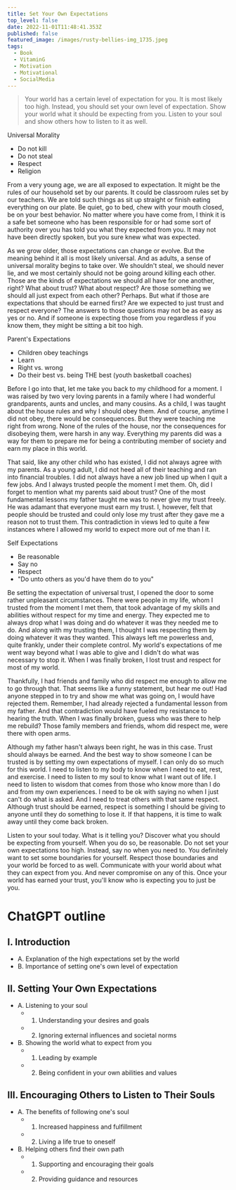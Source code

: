 ```yaml
---
title: Set Your Own Expectations
top_level: false
date: 2022-11-01T11:48:41.353Z
published: false
featured_image: /images/rusty-bellies-img_1735.jpeg
tags:
  - Book
  - VitaminG
  - Motivation
  - Motivational
  - SocialMedia
---
```

> Your world has a certain level of expectation for you. It is most likely too high. Instead, you should set your own level of expectation. Show your world what it should be expecting from you. Listen to your soul and show others how to listen to it as well.

Universal Morality
- Do not kill
- Do not steal
- Respect
- Religion

From a very young age, we are all exposed to expectation. It might be the rules of our household set by our parents. It could be classroom rules set by our teachers. We are told such things as sit up straight or finish eating everything on our plate. Be quiet, go to bed, chew with your mouth closed, be on your best behavior. No matter where you have come from, I think it is a safe bet someone who has been responsible for or had some sort of authority over you has told you what they expected from you. It may not have been directly spoken, but you sure knew what was expected.

As we grow older, those expectations can change or evolve. But the meaning behind it all is most likely universal. And as adults, a sense of universal morality begins to take over. We shouldn't steal, we should never lie, and we most certainly should not be going around killing each other. Those are the kinds of expectations we should all have for one another, right? What about trust? What about respect? Are those something we should all just expect from each other? Perhaps. But what if those are expectations that should be earned first? Are we expected to just trust and respect everyone? The answers to those questions may not be as easy as yes or no. And if someone is expecting those from you regardless if you know them, they might be sitting a bit too high.

Parent's Expectations
- Children obey teachings
- Learn
- Right vs. wrong
- Do their best vs. being THE best (youth basketball coaches)

Before I go into that, let me take you back to my childhood for a moment. I was raised by two very loving parents in a family where I had wonderful grandparents, aunts and uncles, and many cousins. As a child, I was taught about the house rules and why I should obey them. And of course, anytime I did not obey, there would be consequences. But they were teaching me right from wrong. None of the rules of the house, nor the consequences for disobeying them, were harsh in any way. Everything my parents did was a way for them to prepare me for being a contributing member of society and earn my place in this world.

That said, like any other child who has existed, I did not always agree with my parents. As a young adult, I did not heed all of their teaching and ran into financial troubles. I did not always have a new job lined up when I quit a few jobs. And I always trusted people the moment I met them. Oh, did I forget to mention what my parents said about trust? One of the most fundamental lessons my father taught me was to never give my trust freely. He was adamant that everyone must earn my trust. I, however, felt that people should be trusted and could only lose my trust after they gave me a reason not to trust them. This contradiction in views led to quite a few instances where I allowed my world to expect more out of me than I it.

Self Expectations
- Be reasonable
- Say no
- Respect
- "Do unto others as you'd have them do to you"

Be setting the expectation of universal trust, I opened the door to some rather unpleasant circumstances. There were people in my life, whom I trusted from the moment I met them, that took advantage of my skills and abilities without respect for my time and energy. They expected me to always drop what I was doing and do whatever it was they needed me to do. And along with my trusting them, I thought I was respecting them by doing whatever it was they wanted. This always left me powerless and, quite frankly, under their complete control. My world's expectations of me went way beyond what I was able to give and I didn't do what was necessary to stop it. When I was finally broken, I lost trust and respect for most of my world.

Thankfully, I had friends and family who did respect me enough to allow me to go through that. That seems like a funny statement, but hear me out! Had anyone stepped in to try and show me what was going on, I would have rejected them. Remember, I had already rejected a fundamental lesson from my father. And that contradiction would have fueled my resistance to hearing the truth. When I was finally broken, guess who was there to help me rebuild? Those family members and friends, whom did respect me, were there with open arms.

Although my father hasn't always been right, he was in this case. Trust should always be earned. And the best way to show someone I can be trusted is by setting my own expectations of myself. I can only do so much for this world. I need to listen to my body to know when I need to eat, rest, and exercise. I need to listen to my soul to know what I want out of life. I need to listen to wisdom that comes from those who know more than I do and from my own experiences. I need to be ok with saying no when I just can't do what is asked. And I need to treat others with that same respect. Although trust should be earned, respect is something I should be giving to anyone until they do something to lose it. If that happens, it is time to walk away until they come back broken.

Listen to your soul today. What is it telling you? Discover what you should be expecting from yourself. When you do so, be reasonable. Do not set your own expectations too high. Instead, say no when you need to. You definitely want to set some boundaries for yourself. Respect those boundaries and your world be forced to as well. Communicate with your world about what they can expect from you. And never compromise on any of this. Once your world has earned your trust, you'll know who is expecting you to just be you.


# ChatGPT outline

## I. Introduction
  - A. Explanation of the high expectations set by the world
  - B. Importance of setting one's own level of expectation
  
## II. Setting Your Own Expectations
  - A. Listening to your soul 
    - 1. Understanding your desires and goals 
    - 2. Ignoring external influences and societal norms 
  - B. Showing the world what to expect from you 
    - 1. Leading by example 
    - 2. Being confident in your own abilities and values 

## III. Encouraging Others to Listen to Their Souls
  - A. The benefits of following one's soul 
    - 1. Increased happiness and fulfillment 
    - 2. Living a life true to oneself 
  - B. Helping others find their own path 
    - 1. Supporting and encouraging their goals 
    - 2. Providing guidance and resources 
